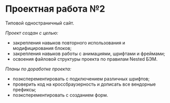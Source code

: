 # Проектная работа №2

Типовой одностраничный сайт.

_Проект создан с целью:_
* закрепления навыков повторного использования и модифицирования блоков;
* закрепления навыков работы с анимациями, шрифтами и фреймами;
* освоения файловой структуры проекта по правилам Nested БЭМ.

_Планы по доработке проекта:_
* поэксперементировать с подключением различных шрифтов;
* проверить код на кроссбраузерность и дописать все вендорные префиксы;
* поэксперементировать с созданием форм.

